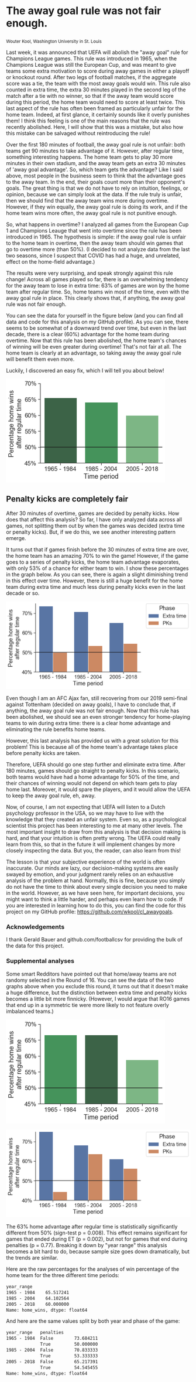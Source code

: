 # The away goal rule was not fair enough.

<sub>Wouter Kool, Washington University in St. Louis</sub>

Last week, it was announced that UEFA will abolish the "away goal" rule for Champions League games. This rule was introduced in 1965, when the Champions League was still the European Cup, and was meant to give teams some extra motivation to score during away games in either a playoff or knockout round. After two legs of football matches, if the aggregate score was a tie, the team with the most away goals would win. This rule also counted in extra time, the extra 30 minutes played in the second leg of the match after a tie with no winner, so that if the away team would score during this period, the home team would need to score at least twice. This last aspect of the rule has often been framed as particularly unfair for the home team. Indeed, at first glance, it certainly sounds like it overly punishes them! I think this feeling is one of the main reasons that the rule was recently abolished. Here, I will show that this was a mistake, but also how this mistake can be salvaged without reintroducing the rule!

Over the first 180 minutes of football, the away goal rule is not unfair: both teams get 90 minutes to take advantage of it. However, after regular time, something interesting happens. The home team gets to play 30 more minutes in their own stadium, and the away team gets an extra 30 minutes of 'away goal advantage'. So, which team gets the advantage? Like I said above, most people in the business seem to think that the advantage goes to the away team. In the end, their goals count more than their opponent's goals. The great thing is that we do not have to rely on intuition, feelings, or opinion, because we can simply look at the data. If the rule truly is unfair, then we should find that the away team wins more during overtime. However, if they win equally, the away goal rule is doing its work, and if the home team wins more often, the away goal rule is not punitive enough.

So, what happens in overtime? I analyzed all games from the European Cup 1 and Champions Leauge that went into overtime since the rule has been introduced in 1965. The hypothesis is simple: if the away goal rule is unfair to the home team in overtime, then the away team should win games that go to overtime more (than 50%). (I decided to not analyze data from the last two seasons, since I suspect that COVID has had a huge, and unrelated, effect on the home-field advantage.)

The results were very surprising, and speak strongly against this rule change! Across all games played so far, there is an overwhelming tendency for the away team to lose in extra time: 63% of games are won by the home team after regular time. So, home teams win most of the time, even with the away goal rule in place. This clearly shows that, if anything, the away goal rule was not fair enough.

You can see the data for yourself in the figure below (and you can find all data and code for this analysis on my GitHub profile). As you can see, there seems to be somewhat of a downward trend over time, but even in the last decade, there is a clear (60%) advantage for the home team during overtime. Now that this rule has been abolished, the home team's chances of winning will be even greater during overtime! That's not fair at all. The home team is clearly at an advantage, so taking away the away goal rule will benefit them even more.

Luckily, I discovered an easy fix, which I will tell you about below!


![png](awaygoal_files/awaygoal_3_0.png)


## Penalty kicks are completely fair

After 30 minutes of overtime, games are decided by penalty kicks. How does that affect this analysis? So far, I have only analyzed data across all games, not splitting them out by when the games was decided (extra time or penalty kicks). But, if we do this, we see another interesting pattern emerge.

It turns out that if games finish before the 30 minutes of extra time are over, the home team has an amazing 70% to win the game! However, if the game goes to a series of penalty kicks, the home team advantage evaporates, with only 53% of a chance for either team to win. I show these percentages in the graph below. As you can see, there is again a slight diminishing trend in this effect over time. However, there is still a huge benefit for the home team during extra time and much less during penalty kicks even in the last decade or so.


![png](awaygoal_files/awaygoal_5_0.png)


Even though I am an AFC Ajax fan, still recovering from our 2019 semi-final against Tottenham (decided on away goals), I have to conclude that, if anything, the away goal rule was not fair enough. Now that this rule has been abolished, we should see an even stronger tendency for home-playing teams to win during extra time: there is a clear home advantage and eliminating the rule benefits home teams.

However, this last analysis has provided us with a great solution for this problem! This is because all of the home team's advantage takes place before penalty kicks are taken.

Therefore, UEFA should go one step further and eliminate extra time. After 180 minutes, games should go straight to penalty kicks. In this scenario, both teams would have had a home advantage for 50% of the time, and their chances of winning would not depend on which team gets to play home last. Moreover, it would spare the players, and it would allow the UEFA to keep the away goal rule, eh, away.

Now, of course, I am not expecting that UEFA will listen to a Dutch psychology professor in the USA, so we may have to live with the knowledge that they created an unfair system. Even so, as a psychological scientist this project has been interesting to me at many other levels. The most important insight to draw from this analysis is that decision making is hard, and that your intuition is often pretty wrong. The UEFA could really learn from this, so that in the future it will implement changes by more closely inspecting the data. But you, the reader, can also learn from this!

The lesson is that your subjective experience of the world is often inaccurate. Our minds are lazy, our decision-making systems are easily swayed by emotion, and your judgment rarely relies on an exhaustive analysis of the problem at hand. Normally, this is fine, because you simply do not have the time to think about every single decision you need to make in the world. However, as we have seen here, for important decisions, you might want to think a little harder, and perhaps even learn how to code. If you are interested in learning how to do this, you can find the code for this project on my GitHub profile: https://github.com/wkool/cl_awaygoals.

### Acknowledgements
I thank Gerald Bauer and github.com/footballcsv for providing the bulk of the data for this project.

### Supplemental analyses
Some smart Redditors have pointed out that home/away teams are not randomy selected in the Round of 16. You can see the data of the two graphs above when you exclude this round, it turns out that it doesn't make a huge difference, but the distinction between extra time and penalty kicks becomes a little bit more finnicky. (However, I would argue that RO16 games that end up in a symmetric tie were more likely to not feature overly imbalanced teams.)


![png](awaygoal_files/awaygoal_9_0.png)



![png](awaygoal_files/awaygoal_10_0.png)


The 63% home advantage after regular time is statistically significantly different from 50% (sign-test p = 0.008). This effect remains significant for games that ended during ET (p = 0.002), but not for games that end during penalties (p = 0.77). Breaking it down by "year range" this analysis becomes a bit hard to do, because sample size goes down dramatically, but the trends are similar.

Here are the raw percentages for the analyses of win percentage of the home team for the three different time periods:




    year_range
    1965 - 1984    65.517241
    1985 - 2004    64.102564
    2005 - 2018    60.000000
    Name: home_wins, dtype: float64



And here are the same values split by both year and phase of the game:




    year_range   penalties
    1965 - 1984  False        73.684211
                 True         50.000000
    1985 - 2004  False        70.833333
                 True         53.333333
    2005 - 2018  False        65.217391
                 True         54.545455
    Name: home_wins, dtype: float64
